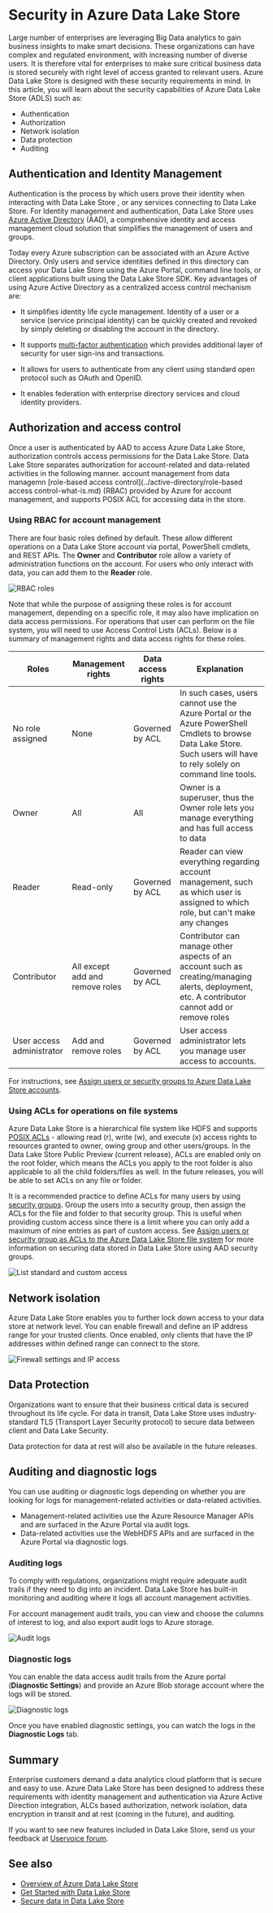 <properties 
   pageTitle="Overview of security in Data Lake Store | Azure" 
   description="Understand how Azure Data Lake Store is a secure big data store" 
   services="data-lake-store" 
   documentationCenter="" 
   authors="nitinme" 
   manager="paulettm" 
   editor="cgronlun"/>
 
<tags
   ms.service="data-lake-store"
   ms.devlang="na"
   ms.topic="article"
   ms.tgt_pltfrm="na"
   ms.workload="big-data" 
   ms.date="06/20/2016"
   ms.author="nitinme"/>

# Security in Azure Data Lake Store

Large number of enterprises are leveraging Big Data analytics to gain business insights to make smart decisions. These organizations can have complex and regulated environment, with increasing number of diverse users. It is therefore vital for enterprises to make sure critical business data is stored securely with right level of access granted to relevant users. Azure Data Lake Store is designed with these security requirements in mind. In this article, you will learn about the security capabilities of Azure Data Lake Store (ADLS) such as:

* Authentication
* Authorization
* Network isolation
* Data protection
* Auditing

 
## Authentication and Identity Management

Authentication is the process by which users prove their identity when interacting with Data Lake Store , or any services connecting to Data Lake Store. For Identity management and authentication, Data Lake Store uses [Azure Active Directory](../active-directory/active-directory-whatis.md) (AAD), a comprehensive identity and access management cloud solution that simplifies the management of users and groups.

Today every Azure subscription can be associated with an Azure Active Directory. Only users and service identities defined in this directory can access your Data Lake Store using the Azure Portal, command line tools, or client applications built using the Data Lake Store SDK. Key advantages of using Azure Active Directory as a centralized access control mechanism are:

* It simplifies identity life cycle management. Identity of a user or a service (service principal identity) can be quickly created and revoked by simply deleting or disabling the account in the directory.

* It supports [multi-factor authentication](../multi-factor-authentication/multi-factor-authentication.md) which provides additional layer of security for user sign-ins and transactions.

* It allows for users to authenticate from any client using standard open protocol such as OAuth and OpenID.

* It enables federation with enterprise directory services and cloud identity providers.

## Authorization and access control

Once a user is authenticated by AAD to access Azure Data Lake Store, authorization controls access permissions for the Data Lake Store. Data Lake Store separates authorization for account-related and data-related activities in the following manner. account management from data managemn [role-based access control](../active-directory/role-based access control-what-is.md) (RBAC) provided by Azure for account management, and supports POSIX ACL for accessing data in the store.

### Using RBAC for account management

There are four basic roles defined by default. These allow different operations on a Data Lake Store account via portal, PowerShell cmdlets, and REST APIs. The **Owner** and **Contributor** role allow a variety of administration functions on the account. For users who only interact with data, you can add them to the **Reader** role.

![RBAC roles](./media/data-lake-store-security-overview/rbac-roles.png "RBAC roles")

Note that while the purpose of assigning these roles is for account management, depending on a specific role, it may also have implication on data access permissions. For operations that user can perform on the file system, you will need to use Access Control Lists (ACLs). Below is a summary of management rights and data access rights for these roles.

| Roles                    | Management rights               | Data access rights | Explanation |
|--------------------------|---------------------------------|--------------------|-------------|
| No role assigned         | None                            | Governed by ACL    | In such cases, users cannot use the Azure Portal or the Azure PowerShell Cmdlets to browse Data Lake Store. Such users will have to rely solely on command line tools. |
| Owner  | All  | All  | Owner is a superuser, thus the Owner role lets you manage everything and has full access to data | 
| Reader   | Read-only  | Governed by ACL    | Reader can view everything regarding account management, such as which user is assigned to which role, but can't make any changes   |
| Contributor              | All except add and remove roles | Governed by ACL    | Contributor can manage other aspects of an account such as creating/managing alerts, deployment, etc. A contributor cannot add or remove roles |
| User access administrator | Add and remove roles            | Governed by ACL    | User access administrator lets you manage user access to accounts. |

For instructions, see [Assign users or security groups to Azure Data Lake Store accounts](data-lake-store-secure-data.md#assign-users-or-security-groups-to-azure-data-lake-store-accounts).

### Using ACLs for operations on file systems

Azure Data Lake Store is a hierarchical file system like HDFS and supports [POSIX ACLs](https://hadoop.apache.org/docs/current/hadoop-project-dist/hadoop-hdfs/HdfsPermissionsGuide.html#ACLs_Access_Control_Lists) - allowing read (r), write (w), and execute (x) access rights to resources granted to owner, owing group and other users/groups. In the Data Lake Store Public Preview (current release), ACLs are enabled only on the root folder, which means the  ACLs you apply to the root folder is also applicable to all the child folders/files as well. In the future releases, you will be able to set ACLs on any file or folder.

It is a recommended practice to define ACLs for many users by using [security groups](../active-directory/active-directory-accessmanagement-manage-groups.md). Group the users into a security group, then assign the ACLs for the file and folder to that security group. This is useful when providing custom access since there is a limit where you can only add a maximum of nine entries as part of custom access. See [Assign users or security group as ACLs to the Azure Data Lake Store file system](data-lake-store-secure-data.md#filepermissions) for more information on securing data stored in Data Lake Store using AAD security groups.

![List standard and custom access](./media/data-lake-store-security-overview/adl.acl.2.png "List standard and custom access")

## Network isolation

Azure Data Lake Store enables you to further lock down access to your data store at network level. You can enable firewall and define an IP address range for your trusted clients. Once enabled, only clients that have the IP addresses within defined range can connect to the store.

![Firewall settings and IP access](./media/data-lake-store-security-overview/firewall-ip-access.png "Firewall settings and IP address")

## Data Protection

Organizations want to ensure that their business critical data is secured throughout its life cycle. For data in transit, Data Lake Store uses industry-standard TLS (Transport Layer Security protocol) to secure data between client and Data Lake Security. 

Data protection for data at rest will also be available in the future releases.

## Auditing and diagnostic logs

You can use auditing or diagnostic logs depending on whether you are looking for logs for management-related activities or data-related activities.

*  Management-related activities use the Azure Resource Manager APIs and are surfaced in the Azure Portal via audit logs.
*  Data-related activities use the WebHDFS APIs and are surfaced in the Azure Portal via diagnostic logs.

### Auditing logs

To comply with regulations, organizations might require adequate audit trails if they need to dig into an incident. Data Lake Store has built-in monitoring and auditing where it logs all account management activities.

For account management audit trails, you can view and choose the columns of interest to log, and also export audit logs to Azure storage.

![Audit logs](./media/data-lake-store-security-overview/audit-logs.png "Audit logs")

### Diagnostic logs

You can enable the data access audit trails from the Azure portal (**Diagnostic Settings**) and provide an Azure Blob storage account where the logs will be stored.

![Diagnostic logs](./media/data-lake-store-security-overview/diagnostic-logs.png "Diagnostic logs")

Once you have enabled diagnostic settings, you can watch the logs in the **Diagnostic Logs** tab.

## Summary

Enterprise customers demand a data analytics cloud platform that is secure and easy to use. Azure Data Lake Store has been designed to address these requirements with identity management and authentication via Azure Active Direction integration, ALCs based authorization, network isolation, data encryption in transit and at rest (coming in the future), and auditing. 

If you want to see new features included in Data Lake Store, send us your feedback at [Uservoice forum](https://feedback.azure.com/forums/327234-data-lake).

## See also

- [Overview of Azure Data Lake Store](data-lake-store-overview.md)
- [Get Started with Data Lake Store](data-lake-store-get-started-portal.md)
- [Secure data in Data Lake Store](data-lake-store-secure-data.md)

